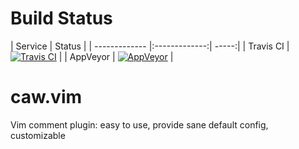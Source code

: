 # Build Status

| Service        | Status           |
| ------------- |:-------------:| -----:|
| Travis CI | [![Travis CI](https://travis-ci.org/tyru/caw.vim.svg?branch=master)](https://travis-ci.org/tyru/caw.vim) |
| AppVeyor | [![AppVeyor](https://ci.appveyor.com/api/projects/status/9ewm3btund11qrlp/branch/master?svg=true)](https://ci.appveyor.com/project/tyru/caw.vim/branch/master) |


# caw.vim

Vim comment plugin: easy to use, provide sane default config, customizable
